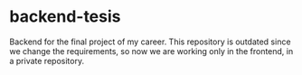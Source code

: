 # backend-tesis

Backend for the final project of my career. This repository is outdated since we change the requirements, so now we are working only in the frontend, in a private repository.

